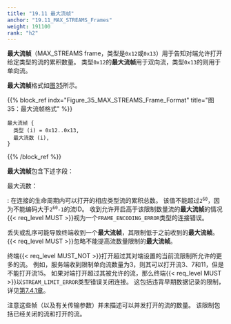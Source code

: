 ```yaml
---
title: "19.11 最大流帧"
anchor: "19.11_MAX_STREAMS_Frames"
weight: 191100
rank: "h2"
---
```


**最大流帧**（MAX_STREAMS frame，类型是`0x12`或`0x13`）用于告知对端允许打开给定类型的流的累积数量。
类型`0x12`的**最大流帧**用于双向流，类型`0x13`的则用于单向流。

**最大流帧**格式如[图35](#Figure_35_MAX_STREAMS_Frame_Format)所示。

{{% block_ref
    indx="Figure_35_MAX_STREAMS_Frame_Format"
    title="图35：最大流帧格式" %}}

```
最大流帧 {
  类型 (i) = 0x12..0x13,
  最大流数 (i),
}
```

{{% /block_ref %}}

**最大流帧**包含下述字段：

最大流数：

:   在连接的生命周期内可以打开的相应类型流的累积总数。
    该值不能超过<code>2<sup>60</sup></code>，因为不能编码大于<code>2<sup>60</sup>-1</code>的流ID。
    收到允许开启高于该限制数量流的**最大流帧**的情况{{< req_level MUST >}}视为一个`FRAME_ENCODING_ERROR`类型的连接错误。

丢失或乱序可能导致终端收到一个**最大流帧**，其限制低于之前收到的**最大流帧**。
{{< req_level MUST >}}忽略不能提高流数量限制的**最大流帧**。

终端{{< req_level MUST_NOT >}}打开超过其对端设置的当前流限制所允许的更多的流。
例如，服务端收到限制单向流数量为3，则其可以打开流3、7和11，但是不能打开流15。
如果对端打开超过其被允许的流，那么终端{{< req_level MUST >}}以`STREAM_LIMIT_ERROR`类型错误关闭连接。
这包括违背早期数据记录的限制，详见[第7.4.1章](#7.4.1_Values_of_Transport_Parameters_for_0_RTT)。

注意这些帧（以及有关传输参数）并未描述可以并发打开的流的数量。
该限制包括已经关闭的流和打开的流。
